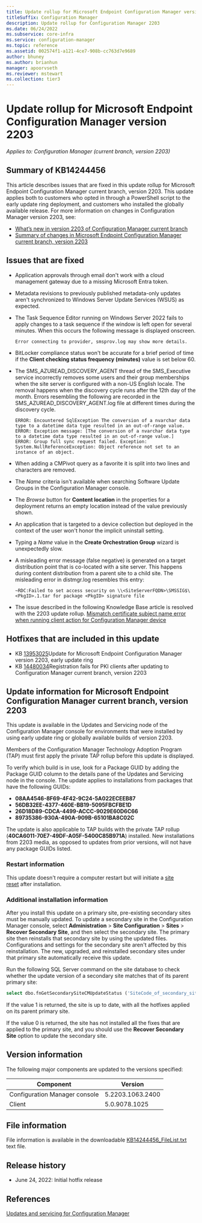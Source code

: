 ```yaml
---
title: Update rollup for Microsoft Endpoint Configuration Manager version 2203
titleSuffix: Configuration Manager
description: Update rollup for Configuration Manager 2203
ms.date: 06/24/2022
ms.subservice: core-infra
ms.service: configuration-manager
ms.topic: reference
ms.assetid: 002574f1-a121-4ce7-908b-cc763d7e9689
author: bhuney
ms.author: brianhun
manager: apoorvseth
ms.reviewer: mstewart
ms.collection: tier3
---
```


# Update rollup for Microsoft Endpoint Configuration Manager version 2203

*Applies to: Configuration Manager (current branch, version 2203)*

## Summary of KB14244456
This article describes issues that are fixed in this update rollup for Microsoft Endpoint Configuration Manager current branch, version 2203. This update applies both to customers who opted in through a PowerShell script to the early update ring deployment, and customers who installed the globally available release.
For more information on changes in Configuration Manager version 2203, see:
- [What’s new in version 2203 of Configuration Manager current branch](../../core/plan-design/changes/whats-new-in-version-2203.md)
- [Summary of changes in Microsoft Endpoint Configuration Manager current branch, version 2203](../../hotfix/2203/13174460.md)

## Issues that are fixed
<!-- 14244881 -->
- Application approvals through email don't work with a cloud management gateway due to a missing Microsoft Entra token.

<!-- 14359451 -->
- Metadata revisions to previously published metadata-only updates aren't synchronized to Windows Server Update Services (WSUS) as expected.

<!-- 14246530 -->
- The Task Sequence Editor running on Windows Server 2022 fails to apply changes to a task sequence if the window is left open for several minutes. When this occurs the following message is displayed onscreen.
   ```text
   Error connecting to provider, smsprov.log may show more details.
   ```

<!-- 14342965 -->
- BitLocker compliance status won't be accurate for a brief period of time if the **Client checking status frequency (minutes)** value is set below 60.

<!-- 14359434 -->
- The SMS_AZUREAD_DISCOVERY_AGENT thread of the SMS_Executive service incorrectly removes some users and their group memberships when the site server is configured with a non-US English locale. The removal happens when the discovery cycle runs after the 12th day of the month. Errors resembling the following are recorded in the SMS_AZUREAD_DISCOVERY_AGENT.log file at different times during the discovery cycle.
   ```text
   ERROR: Encountered SqlException The conversion of a nvarchar data type to a datetime data type resulted in an out-of-range value.
   ERROR: Exception message: [The conversion of a nvarchar data type to a datetime data type resulted in an out-of-range value.]
   ERROR: Group full sync request failed. Exception: System.NullReferenceException: Object reference not set to an instance of an object.
   ```

<!-- 14463370 -->
- When adding a CMPivot query as a favorite it is split into two lines and characters are removed.

<!-- 14497732 -->
- The *Name* criteria isn't available when searching Software Update Groups in the Configuration Manager console.

<!-- 14561174 -->
- The *Browse* button for **Content location** in the properties for a deployment returns an empty location instead of the value previously shown.

<!-- 14577483 -->
- An application that is targeted to a device collection but deployed in the context of the user won't honor the implicit uninstall setting.

<!-- 14561145 -->
- Typing a *Name* value in the **Create Orchestration Group** wizard is unexpectedly slow.

<!-- 14561157 -->
- A misleading error message (false negative) is generated on a target distribution point that is co-located with a site server. This happens during content distribution from a parent site to a child site. The misleading error in distmgr.log resembles this entry:
   ```text
   ~RDC:Failed to set access security on \\<SiteServerFQDN>\SMSSIG$\<PkgID>.1.tar for package <PkgID> signature file
   ```

<!-- 14628373 -->
- The issue described in the following Knowledge Base article is resolved with the 2203 update rollup.
[Mismatch certificate subject name error when running client action for Configuration Manager device](/troubleshoot/mem/configmgr/tenant-attach-component-not-connect-to-gateway)

## Hotfixes that are included in this update
- KB [13953025](../../hotfix/2203/13953025.md)Update for Microsoft Endpoint Configuration Manager version 2203, early update ring
- KB [14480034](../../hotfix/2203/14480034.md)Registration fails for PKI clients after updating to Configuration Manager current branch, version 2203

## Update information for Microsoft Endpoint Configuration Manager current branch, version 2203

This update is available in the Updates and Servicing node of the Configuration Manager console for environments that were installed by using early update ring or globally available builds of version 2203.

Members of the Configuration Manager Technology Adoption Program (TAP) must first apply the private TAP rollup before this update is displayed.

To verify which build is in use, look for a Package GUID by adding the Package GUID column to the details pane of the Updates and Servicing node in the console. The update applies to installations from packages that have the following GUIDs:

- **08AA4546-8F69-4F42-9C24-5A022ECEEB87**
- **56DB32EE-4377-460E-BB19-5095FBCFBE1D**
- **26D18D89-CDCA-4499-ACCC-9029E60D6C66**
- **89735386-930A-490A-909B-65101BA8C02C**

The update is also applicable to TAP builds with the private TAP rollup (**40CA6011-70E7-49DF-A05F-5400C85B971A**) installed.
New installations from 2203 media, as opposed to updates from prior versions, will not have any package GUIDs listed.

### Restart information

This update doesn't require a computer restart but will initiate a [site reset](../../core/servers/manage/modify-your-infrastructure.md#bkmk_reset) after installation.

### Additional installation information

After you install this update on a primary site, pre-existing secondary sites must be manually updated. To update a secondary site in the Configuration Manager console, select **Administration** > **Site Configuration** > **Sites** >  **Recover Secondary Site**, and then select the secondary site. The primary site then reinstalls that secondary site by using the updated files. Configurations and settings for the secondary site aren't affected by this reinstallation. The new, upgraded, and reinstalled secondary sites under that primary site automatically receive this update.

Run the following SQL Server command on the site database to check whether the update version of a secondary site matches that of its parent primary site:
   ```sql
   select dbo.fnGetSecondarySiteCMUpdateStatus ('SiteCode_of_secondary_site')
   ```
If the value 1 is returned, the site is up to date, with all the hotfixes applied on its parent primary site.

If the value 0 is returned, the site has not installed all the fixes that are applied to the primary site, and you should use the **Recover Secondary Site** option to update the secondary site.

## Version information
The following major components are updated to the versions specified:

| Component | Version |
|---|---|
| Configuration Manager console | 5.2203.1063.2400 |
| Client | 5.0.9078.1025 |

## File information
File information is available in the downloadable [KB14244456_FileList.txt](https://aka.ms/KB14244456_FileList) text file.

## Release history
- June 24, 2022: Initial hotfix release

## References
[Updates and servicing for Configuration Manager](../../core/servers/manage/updates.md)
